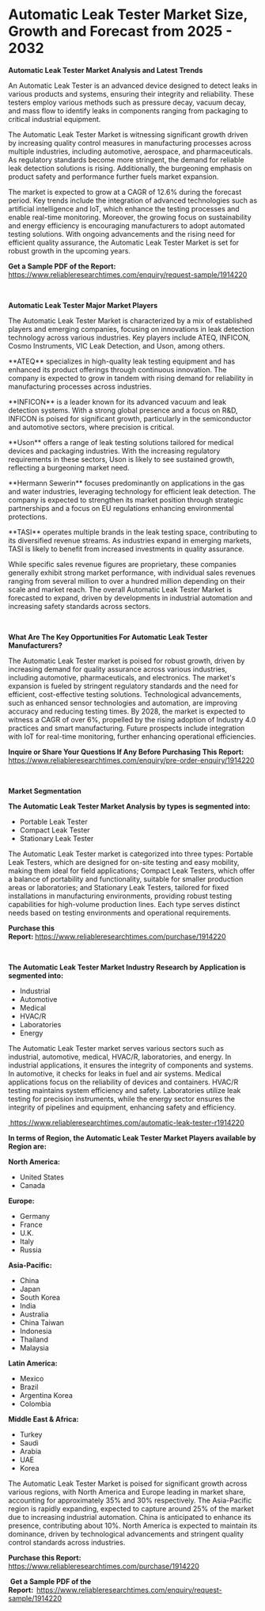 <p><h1>Automatic Leak Tester Market Size, Growth and Forecast from 2025 - 2032</h1></p><p><strong>Automatic Leak Tester Market Analysis and Latest Trends</strong></p>
<p><p>An Automatic Leak Tester is an advanced device designed to detect leaks in various products and systems, ensuring their integrity and reliability. These testers employ various methods such as pressure decay, vacuum decay, and mass flow to identify leaks in components ranging from packaging to critical industrial equipment.</p><p>The Automatic Leak Tester Market is witnessing significant growth driven by increasing quality control measures in manufacturing processes across multiple industries, including automotive, aerospace, and pharmaceuticals. As regulatory standards become more stringent, the demand for reliable leak detection solutions is rising. Additionally, the burgeoning emphasis on product safety and performance further fuels market expansion.</p><p>The market is expected to grow at a CAGR of 12.6% during the forecast period. Key trends include the integration of advanced technologies such as artificial intelligence and IoT, which enhance the testing processes and enable real-time monitoring. Moreover, the growing focus on sustainability and energy efficiency is encouraging manufacturers to adopt automated testing solutions. With ongoing advancements and the rising need for efficient quality assurance, the Automatic Leak Tester Market is set for robust growth in the upcoming years.</p></p>
<p><strong>Get a Sample PDF of the Report:&nbsp;</strong> <a href="https://www.reliableresearchtimes.com/enquiry/request-sample/1914220?utm_campaign=3004&utm_medium=2&utm_source=Github&utm_content=ia&utm_term=12042025&utm_id=automatic-leak-tester">https://www.reliableresearchtimes.com/enquiry/request-sample/1914220</a></p>
<p>&nbsp;</p>
<p><strong>Automatic Leak Tester Major Market Players</strong></p>
<p><p>The Automatic Leak Tester Market is characterized by a mix of established players and emerging companies, focusing on innovations in leak detection technology across various industries. Key players include ATEQ, INFICON, Cosmo Instruments, VIC Leak Detection, and Uson, among others.</p><p>**ATEQ** specializes in high-quality leak testing equipment and has enhanced its product offerings through continuous innovation. The company is expected to grow in tandem with rising demand for reliability in manufacturing processes across industries.</p><p>**INFICON** is a leader known for its advanced vacuum and leak detection systems. With a strong global presence and a focus on R&D, INFICON is poised for significant growth, particularly in the semiconductor and automotive sectors, where precision is critical.</p><p>**Uson** offers a range of leak testing solutions tailored for medical devices and packaging industries. With the increasing regulatory requirements in these sectors, Uson is likely to see sustained growth, reflecting a burgeoning market need.</p><p>**Hermann Sewerin** focuses predominantly on applications in the gas and water industries, leveraging technology for efficient leak detection. The company is expected to strengthen its market position through strategic partnerships and a focus on EU regulations enhancing environmental protections.</p><p>**TASI** operates multiple brands in the leak testing space, contributing to its diversified revenue streams. As industries expand in emerging markets, TASI is likely to benefit from increased investments in quality assurance.</p><p>While specific sales revenue figures are proprietary, these companies generally exhibit strong market performance, with individual sales revenues ranging from several million to over a hundred million depending on their scale and market reach. The overall Automatic Leak Tester Market is forecasted to expand, driven by developments in industrial automation and increasing safety standards across sectors.</p></p>
<p>&nbsp;</p>
<p><strong>What Are The Key Opportunities For Automatic Leak Tester Manufacturers?</strong></p>
<p><p>The Automatic Leak Tester market is poised for robust growth, driven by increasing demand for quality assurance across various industries, including automotive, pharmaceuticals, and electronics. The market's expansion is fueled by stringent regulatory standards and the need for efficient, cost-effective testing solutions. Technological advancements, such as enhanced sensor technologies and automation, are improving accuracy and reducing testing times. By 2028, the market is expected to witness a CAGR of over 6%, propelled by the rising adoption of Industry 4.0 practices and smart manufacturing. Future prospects include integration with IoT for real-time monitoring, further enhancing operational efficiencies.</p></p>
<p><strong>Inquire or Share Your Questions If Any Before Purchasing This Report:</strong> <a href="https://www.reliableresearchtimes.com/enquiry/pre-order-enquiry/1914220?utm_campaign=3004&utm_medium=2&utm_source=Github&utm_content=ia&utm_term=12042025&utm_id=automatic-leak-tester">https://www.reliableresearchtimes.com/enquiry/pre-order-enquiry/1914220</a></p>
<p>&nbsp;</p>
<p><strong>Market Segmentation</strong></p>
<p><strong>The Automatic Leak Tester Market Analysis by types is segmented into:</strong></p>
<p><ul><li>Portable Leak Tester</li><li>Compact Leak Tester</li><li>Stationary Leak Tester</li></ul></p>
<p><p>The Automatic Leak Tester market is categorized into three types: Portable Leak Testers, which are designed for on-site testing and easy mobility, making them ideal for field applications; Compact Leak Testers, which offer a balance of portability and functionality, suitable for smaller production areas or laboratories; and Stationary Leak Testers, tailored for fixed installations in manufacturing environments, providing robust testing capabilities for high-volume production lines. Each type serves distinct needs based on testing environments and operational requirements.</p></p>
<p><strong>Purchase this Report:&nbsp;</strong><a href="https://www.reliableresearchtimes.com/purchase/1914220?utm_campaign=3004&utm_medium=2&utm_source=Github&utm_content=ia&utm_term=12042025&utm_id=automatic-leak-tester">https://www.reliableresearchtimes.com/purchase/1914220</a></p>
<p>&nbsp;</p>
<p><strong>The Automatic Leak Tester Market Industry Research by Application is segmented into:</strong></p>
<p><ul><li>Industrial</li><li>Automotive</li><li>Medical</li><li>HVAC/R</li><li>Laboratories</li><li>Energy</li></ul></p>
<p><p>The Automatic Leak Tester market serves various sectors such as industrial, automotive, medical, HVAC/R, laboratories, and energy. In industrial applications, it ensures the integrity of components and systems. In automotive, it checks for leaks in fuel and air systems. Medical applications focus on the reliability of devices and containers. HVAC/R testing maintains system efficiency and safety. Laboratories utilize leak testing for precision instruments, while the energy sector ensures the integrity of pipelines and equipment, enhancing safety and efficiency.</p></p>
<p><a href="https://www.reliableresearchtimes.com/automatic-leak-tester-r1914220?utm_campaign=3004&utm_medium=2&utm_source=Github&utm_content=ia&utm_term=12042025&utm_id=automatic-leak-tester">&nbsp;https://www.reliableresearchtimes.com/automatic-leak-tester-r1914220</a></p>
<p><strong>In terms of Region, the Automatic Leak Tester Market Players available by Region are:</strong></p>
<p>
    <p> <strong> North America: </strong>
        <ul>
            <li>United States</li>
            <li>Canada</li>
        </ul>
        </p> 
    <p> <strong> Europe: </strong>
        <ul>
            <li>Germany</li>
            <li>France</li>
            <li>U.K.</li>
            <li>Italy</li>
            <li>Russia</li>
        </ul>
        </p> 
    <p> <strong> Asia-Pacific: </strong>
        <ul>
            <li>China</li>
            <li>Japan</li>
            <li>South Korea</li>
            <li>India</li>
            <li>Australia</li>
            <li>China Taiwan</li>
            <li>Indonesia</li>
            <li>Thailand</li>
            <li>Malaysia</li>
        </ul>
        </p> 
    <p> <strong> Latin America: </strong>
        <ul>
            <li>Mexico</li>
            <li>Brazil</li>
            <li>Argentina Korea</li>
            <li>Colombia</li>
        </ul>
        </p> 
    <p> <strong> Middle East & Africa: </strong>
        <ul>
            <li>Turkey</li>
            <li>Saudi</li>
            <li>Arabia</li>
            <li>UAE</li>
            <li>Korea</li>
        </ul>
    </p>
    </p>
<p><p>The Automatic Leak Tester Market is poised for significant growth across various regions, with North America and Europe leading in market share, accounting for approximately 35% and 30% respectively. The Asia-Pacific region is rapidly expanding, expected to capture around 25% of the market due to increasing industrial automation. China is anticipated to enhance its presence, contributing about 10%. North America is expected to maintain its dominance, driven by technological advancements and stringent quality control standards across industries.</p></p>
<p><strong>Purchase this Report: </strong><a href="https://www.reliableresearchtimes.com/purchase/1914220?utm_campaign=3004&utm_medium=2&utm_source=Github&utm_content=ia&utm_term=12042025&utm_id=automatic-leak-tester">https://www.reliableresearchtimes.com/purchase/1914220</a></p>
<p>&nbsp;<strong>Get a Sample PDF of the Report:&nbsp;&nbsp;</strong><a href="https://www.reliableresearchtimes.com/enquiry/request-sample/1914220?utm_campaign=3004&utm_medium=2&utm_source=Github&utm_content=ia&utm_term=12042025&utm_id=automatic-leak-tester">https://www.reliableresearchtimes.com/enquiry/request-sample/1914220</a></p>
<p><strong></strong></p>
<p><p></p><p></p><p></p></p>